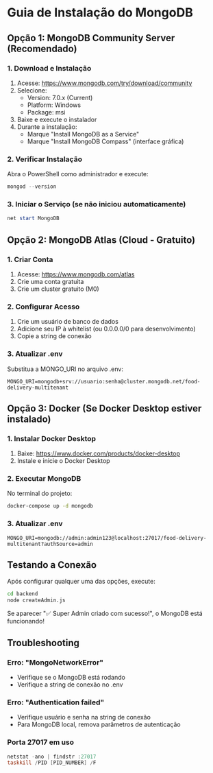 # Guia de Instalação do MongoDB

## Opção 1: MongoDB Community Server (Recomendado)

### 1. Download e Instalação
1. Acesse: https://www.mongodb.com/try/download/community
2. Selecione:
   - Version: 7.0.x (Current)
   - Platform: Windows
   - Package: msi
3. Baixe e execute o instalador
4. Durante a instalação:
   - Marque "Install MongoDB as a Service"
   - Marque "Install MongoDB Compass" (interface gráfica)

### 2. Verificar Instalação
Abra o PowerShell como administrador e execute:
```powershell
mongod --version
```

### 3. Iniciar o Serviço (se não iniciou automaticamente)
```powershell
net start MongoDB
```

## Opção 2: MongoDB Atlas (Cloud - Gratuito)

### 1. Criar Conta
1. Acesse: https://www.mongodb.com/atlas
2. Crie uma conta gratuita
3. Crie um cluster gratuito (M0)

### 2. Configurar Acesso
1. Crie um usuário de banco de dados
2. Adicione seu IP à whitelist (ou 0.0.0.0/0 para desenvolvimento)
3. Copie a string de conexão

### 3. Atualizar .env
Substitua a MONGO_URI no arquivo .env:
```
MONGO_URI=mongodb+srv://usuario:senha@cluster.mongodb.net/food-delivery-multitenant
```

## Opção 3: Docker (Se Docker Desktop estiver instalado)

### 1. Instalar Docker Desktop
1. Baixe: https://www.docker.com/products/docker-desktop
2. Instale e inicie o Docker Desktop

### 2. Executar MongoDB
No terminal do projeto:
```bash
docker-compose up -d mongodb
```

### 3. Atualizar .env
```
MONGO_URI=mongodb://admin:admin123@localhost:27017/food-delivery-multitenant?authSource=admin
```

## Testando a Conexão

Após configurar qualquer uma das opções, execute:
```bash
cd backend
node createAdmin.js
```

Se aparecer "✅ Super Admin criado com sucesso!", o MongoDB está funcionando!

## Troubleshooting

### Erro: "MongoNetworkError"
- Verifique se o MongoDB está rodando
- Verifique a string de conexão no .env

### Erro: "Authentication failed"
- Verifique usuário e senha na string de conexão
- Para MongoDB local, remova parâmetros de autenticação

### Porta 27017 em uso
```powershell
netstat -ano | findstr :27017
taskkill /PID [PID_NUMBER] /F
```